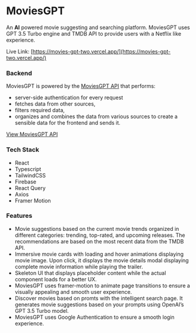 # MoviesGPT

An **AI** powered movie suggesting and searching platform. MoviesGPT uses GPT 3.5 Turbo engine and TMDB API to provide users with a Netflix like experience.

Live Link: [https://movies-gpt-two.vercel.app/](https://movies-gpt-two.vercel.app/)

### Backend

MoviesGPT is powered by the [MoviesGPT API](https://github.com/dr0nser/movies-gpt-backend) that performs:

- server-side authentication for every request
- fetches data from other sources,
- filters required data,
- organizes and combines the data from various sources to create a sensible data for the frontend and sends it.

[View MoviesGPT API](https://github.com/dr0nser/movies-gpt-backend)

### Tech Stack

- React
- Typescript
- TailwindCSS
- Firebase
- React Query
- Axios
- Framer Motion

### Features

- Movie suggestions based on the current movie trends organized in different categories: trending, top-rated, and upcoming releases. The recommendations are based on the most recent data from the TMDB API.
- Immersive movie cards with loading and hover animations displaying movie image. Upon click, it displays the movie details modal displaying complete movie information while playing the trailer.
- Skeleton UI that displays placeholder content while the actual component loads for a better UX.
- MoviesGPT uses framer-motion to animate page transitions to ensure a visually appealing and smooth user experience.
- Discover movies based on promts with the intelligent search page. It generates movie suggestions based on your prompts using OpenAI’s GPT 3.5 Turbo model.
- MoviesGPT uses Google Authentication to ensure a smooth login experience.
